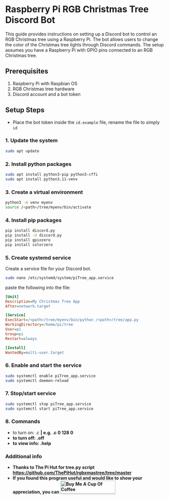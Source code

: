 # Raspberry Pi RGB Christmas Tree Discord Bot

This guide provides instructions on setting up a Discord bot to control an RGB Christmas tree using a Raspberry Pi. The bot allows users to change the color of the Christmas tree lights through Discord commands. The setup assumes you have a Raspberry Pi with GPIO pins connected to an RGB Christmas tree.

## Prerequisites

1. Raspberry Pi with Raspbian OS
2. RGB Christmas tree hardware
3. Discord account and a bot token


## Setup Steps

* Place the bot token inside the `id.example` file, rename the file to simply `id`

### 1. Update the system

```bash
sudo apt update
```

### 2. Install python packages
```bash
sudo apt install python3-pip python3-cffi
sudo apt install python3.11-venv
```

### 3. Create a virtual environment
```bash
python3 -m venv myenv
source /<path>/tree/myenv/bin/activate
```

### 4. Install pip packages
```bash
pip install discord.py
pip install -U discord.py
pip install gpiozero
pip install colorzero
```

### 5. Create systemd service
Create a service file for your Discord bot.
```bash
sudo nano /etc/systemd/system/piTree_app.service
```
paste the following into the file:
```ini
[Unit]
Description=My Christmas Tree App
After=network.target

[Service]
ExecStart=/<path>/tree/myenv/bin/python /<path>/tree/app.py
WorkingDirectory=/home/pi/tree
User=pi
Group=pi
Restart=always

[Install]
WantedBy=multi-user.target
```


### 6. Enable and start the service
```bash
sudo systemctl enable piTree_app.service
sudo systemctl daemon-reload
```

### 7. Stop/start service
```bash
sudo systemctl stop piTree_app.service
sudo systemctl start piTree_app.service
```

### 8. Commands
* to turn on: .c <r> <g> <b> | e.g. .c 0 128 0
* to turn off: .off
* to view info: .help

### Additional info
* Thanks to The Pi Hut for tree.py script https://github.com/ThePiHut/rgbxmastree/tree/master
* If you found this program useful and would like to show your appreciation, you can <a href="https://www.buymeacoffee.com/heggland" target="_blank"><img src="https://www.buymeacoffee.com/assets/img/custom_images/orange_img.png" alt="Buy Me A Cup Of 		Coffee" style="height: 41px !important;width: 174px !important;box-shadow: 0px 3px 2px 0px rgba(190, 190, 190, 0.5) !important;-webkit-box-shadow: 0px 3px 2px 0px 		rgba(190, 190, 190, 0.5) !important;" ></a>
